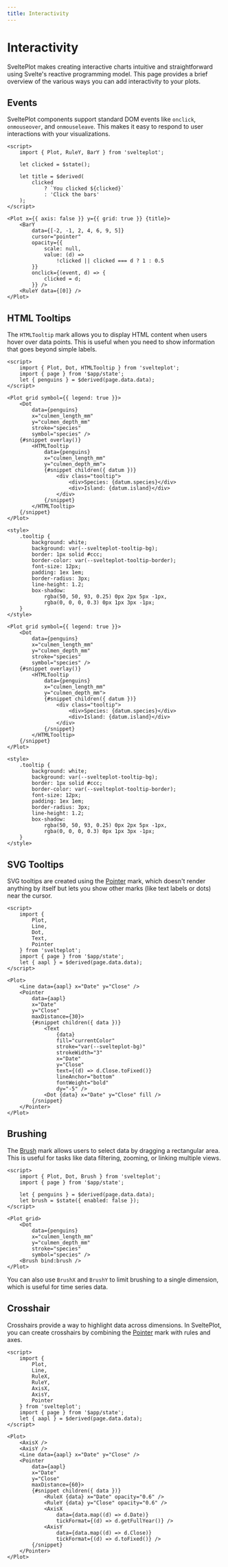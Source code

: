 ```yaml
---
title: Interactivity
---
```


# Interactivity

SveltePlot makes creating interactive charts intuitive and straightforward using Svelte's reactive programming model. This page provides a brief overview of the various ways you can add interactivity to your plots.

## Events

SveltePlot components support standard DOM events like `onclick`, `onmouseover`, and `onmouseleave`. This makes it easy to respond to user interactions with your visualizations.

```svelte live
<script>
    import { Plot, RuleY, BarY } from 'svelteplot';

    let clicked = $state();

    let title = $derived(
        clicked
            ? `You clicked ${clicked}`
            : 'Click the bars'
    );
</script>

<Plot x={{ axis: false }} y={{ grid: true }} {title}>
    <BarY
        data={[-2, -1, 2, 4, 6, 9, 5]}
        cursor="pointer"
        opacity={{
            scale: null,
            value: (d) =>
                !clicked || clicked === d ? 1 : 0.5
        }}
        onclick={(event, d) => {
            clicked = d;
        }} />
    <RuleY data={[0]} />
</Plot>
```

## HTML Tooltips

The `HTMLTooltip` mark allows you to display HTML content when users hover over data points. This is useful when you need to show information that goes beyond simple labels.

```svelte live
<script>
    import { Plot, Dot, HTMLTooltip } from 'svelteplot';
    import { page } from '$app/state';
    let { penguins } = $derived(page.data.data);
</script>

<Plot grid symbol={{ legend: true }}>
    <Dot
        data={penguins}
        x="culmen_length_mm"
        y="culmen_depth_mm"
        stroke="species"
        symbol="species" />
    {#snippet overlay()}
        <HTMLTooltip
            data={penguins}
            x="culmen_length_mm"
            y="culmen_depth_mm">
            {#snippet children({ datum })}
                <div class="tooltip">
                    <div>Species: {datum.species}</div>
                    <div>Island: {datum.island}</div>
                </div>
            {/snippet}
        </HTMLTooltip>
    {/snippet}
</Plot>

<style>
    .tooltip {
        background: white;
        background: var(--svelteplot-tooltip-bg);
        border: 1px solid #ccc;
        border-color: var(--svelteplot-tooltip-border);
        font-size: 12px;
        padding: 1ex 1em;
        border-radius: 3px;
        line-height: 1.2;
        box-shadow:
            rgba(50, 50, 93, 0.25) 0px 2px 5px -1px,
            rgba(0, 0, 0, 0.3) 0px 1px 3px -1px;
    }
</style>
```

```svelte
<Plot grid symbol={{ legend: true }}>
    <Dot
        data={penguins}
        x="culmen_length_mm"
        y="culmen_depth_mm"
        stroke="species"
        symbol="species" />
    {#snippet overlay()}
        <HTMLTooltip
            data={penguins}
            x="culmen_length_mm"
            y="culmen_depth_mm">
            {#snippet children({ datum })}
                <div class="tooltip">
                    <div>Species: {datum.species}</div>
                    <div>Island: {datum.island}</div>
                </div>
            {/snippet}
        </HTMLTooltip>
    {/snippet}
</Plot>

<style>
    .tooltip {
        background: white;
        background: var(--svelteplot-tooltip-bg);
        border: 1px solid #ccc;
        border-color: var(--svelteplot-tooltip-border);
        font-size: 12px;
        padding: 1ex 1em;
        border-radius: 3px;
        line-height: 1.2;
        box-shadow:
            rgba(50, 50, 93, 0.25) 0px 2px 5px -1px,
            rgba(0, 0, 0, 0.3) 0px 1px 3px -1px;
    }
</style>
```

## SVG Tooltips

SVG tooltips are created using the [Pointer](/marks/pointer) mark, which doesn't render anything by itself but lets you show other marks (like text labels or dots) near the cursor.

```svelte live
<script>
    import {
        Plot,
        Line,
        Dot,
        Text,
        Pointer
    } from 'svelteplot';
    import { page } from '$app/state';
    let { aapl } = $derived(page.data.data);
</script>

<Plot>
    <Line data={aapl} x="Date" y="Close" />
    <Pointer
        data={aapl}
        x="Date"
        y="Close"
        maxDistance={30}>
        {#snippet children({ data })}
            <Text
                {data}
                fill="currentColor"
                stroke="var(--svelteplot-bg)"
                strokeWidth="3"
                x="Date"
                y="Close"
                text={(d) => d.Close.toFixed()}
                lineAnchor="bottom"
                fontWeight="bold"
                dy="-5" />
            <Dot {data} x="Date" y="Close" fill />
        {/snippet}
    </Pointer>
</Plot>
```

## Brushing

The [Brush](/marks/brush) mark allows users to select data by dragging a rectangular area. This is useful for tasks like data filtering, zooming, or linking multiple views.

```svelte live
<script>
    import { Plot, Dot, Brush } from 'svelteplot';
    import { page } from '$app/state';

    let { penguins } = $derived(page.data.data);
    let brush = $state({ enabled: false });
</script>

<Plot grid>
    <Dot
        data={penguins}
        x="culmen_length_mm"
        y="culmen_depth_mm"
        stroke="species"
        symbol="species" />
    <Brush bind:brush />
</Plot>
```

You can also use `BrushX` and `BrushY` to limit brushing to a single dimension, which is useful for time series data.

## Crosshair

Crosshairs provide a way to highlight data across dimensions. In SveltePlot, you can create crosshairs by combining the [Pointer](/marks/pointer) mark with rules and axes.

```svelte live
<script>
    import {
        Plot,
        Line,
        RuleX,
        RuleY,
        AxisX,
        AxisY,
        Pointer
    } from 'svelteplot';
    import { page } from '$app/state';
    let { aapl } = $derived(page.data.data);
</script>

<Plot>
    <AxisX />
    <AxisY />
    <Line data={aapl} x="Date" y="Close" />
    <Pointer
        data={aapl}
        x="Date"
        y="Close"
        maxDistance={60}>
        {#snippet children({ data })}
            <RuleX {data} x="Date" opacity="0.6" />
            <RuleY {data} y="Close" opacity="0.6" />
            <AxisX
                data={data.map((d) => d.Date)}
                tickFormat={(d) => d.getFullYear()} />
            <AxisY
                data={data.map((d) => d.Close)}
                tickFormat={(d) => d.toFixed()} />
        {/snippet}
    </Pointer>
</Plot>
```
